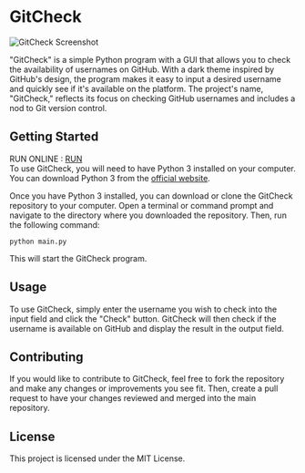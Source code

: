 
# GitCheck

![GitCheck Screenshot](https://user-images.githubusercontent.com/62465404/219690429-33623889-bed1-4b11-b212-6bed48df075d.png)

"GitCheck" is a simple Python program with a GUI that allows you to check the availability of usernames on GitHub. With a dark theme inspired by GitHub's design, the program makes it easy to input a desired username and quickly see if it's available on the platform. The project's name, "GitCheck," reflects its focus on checking GitHub usernames and includes a nod to Git version control.

## Getting Started
RUN ONLINE : [RUN](https://replit.com/@Enoobis/GitCheck?v=1)
</br>
To use GitCheck, you will need to have Python 3 installed on your computer. You can download Python 3 from the [official website](https://www.python.org/downloads/).

Once you have Python 3 installed, you can download or clone the GitCheck repository to your computer. Open a terminal or command prompt and navigate to the directory where you downloaded the repository. Then, run the following command:
```
python main.py
```

This will start the GitCheck program.

## Usage

To use GitCheck, simply enter the username you wish to check into the input field and click the "Check" button. GitCheck will then check if the username is available on GitHub and display the result in the output field.

## Contributing

If you would like to contribute to GitCheck, feel free to fork the repository and make any changes or improvements you see fit. Then, create a pull request to have your changes reviewed and merged into the main repository.

## License

This project is licensed under the MIT License.
